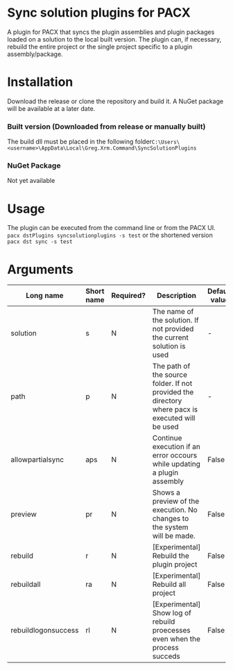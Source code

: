 
# Sync solution plugins for PACX
A plugin for PACX that syncs the plugin assemblies and plugin packages loaded on a solution to the local built version.
The plugin can, if necessary, rebuild the entire project or the single project specific to a plugin assembly/package.


# Installation
Download the release or clone the repository and build it. 
A NuGet package will be available at a later date.
### Built version (Downloaded from release or manually built)
The build dll must be placed in the following folder`C:\Users\<username>\AppData\Local\Greg.Xrm.Command\SyncSolutionPlugins`
### NuGet Package
Not yet available
# Usage
The plugin can be executed from the command line or from the PACX UI.
`pacx dstPlugins syncsolutionplugins -s test`
or the shortened version
`pacx dst sync -s test`
# Arguments
|Long name|Short name | Required? | Description | Default value | Valid values |
|--|--|--|--|--|--|
|solution| s|N|The name of the solution. If not provided the current solution is used|- | String|
|path| p|N|The path of the source folder. If not provided the directory where pacx is executed will be used|- | String|
|allowpartialsync| aps|N|Continue execution if an error occours while updating a plugin assembly|False | Bool|
|preview| pr|N|Shows a preview of the execution. No changes to the system will be made. |False | Bool|
|rebuild| r|N|[Experimental] Rebuild the plugin project|False | Bool|
|rebuildall| ra|N|[Experimental] Rebuild all project|False | Bool|
|rebuildlogonsuccess| rl|N|[Experimental] Show log of rebuild proecesses even when the process succeds|False | Bool|
